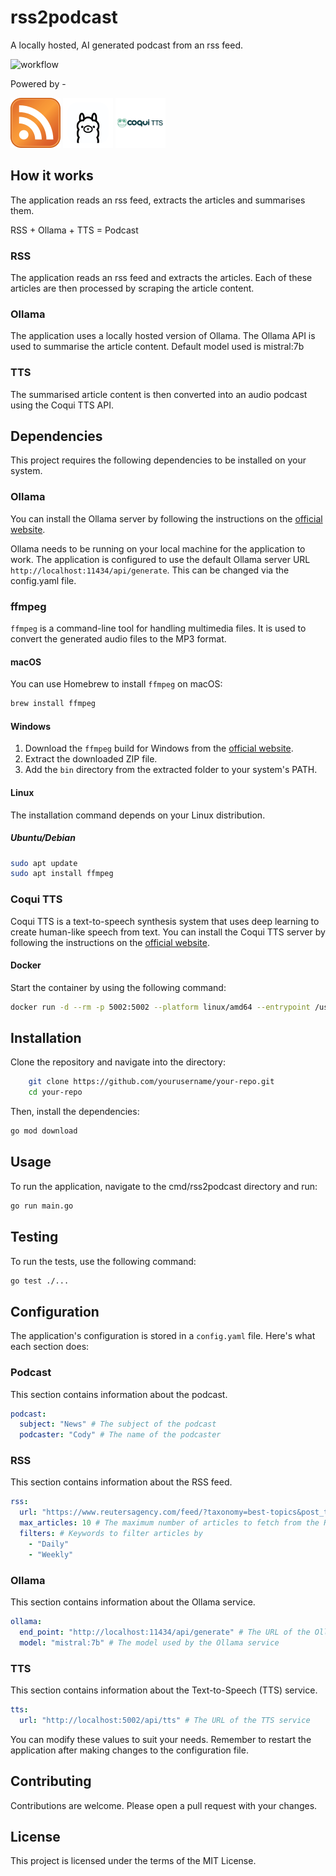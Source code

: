 # rss2podcast
A locally hosted, AI generated podcast from an rss feed. 

![workflow](https://github.com/intothevoid/rss2podcast/actions/workflows/go.yml/badge.svg)

Powered by -

<img src="resources/rss.png" width=80px height=80px></img>
<img src="resources/ollama.png" width=80px height=80px></img>
<img src="resources/coqui.png" width=80px height=80px></img>

## How it works
The application reads an rss feed, extracts the articles and summarises them. 

RSS + Ollama + TTS = Podcast

### RSS
The application reads an rss feed and extracts the articles. Each of these articles are then processed by scraping the article content.

### Ollama
The application uses a locally hosted version of Ollama. The Ollama API is used to summarise the article content. Default model used is mistral:7b

### TTS
The summarised article content is then converted into an audio podcast using the Coqui TTS API.

## Dependencies

This project requires the following dependencies to be installed on your system. 

### Ollama

You can install the Ollama server by following the instructions on the [official website](https://ollama.com).

Ollama needs to be running on your local machine for the application to work. The application is configured to use the default Ollama server URL `http://localhost:11434/api/generate`. This can be changed via the config.yaml file.

### ffmpeg

`ffmpeg` is a command-line tool for handling multimedia files. It is used to convert the generated audio files to the MP3 format.

#### macOS

You can use Homebrew to install `ffmpeg` on macOS:

```bash
brew install ffmpeg
```

#### Windows

1. Download the `ffmpeg` build for Windows from the [official website](https://ffmpeg.org/download.html).
2. Extract the downloaded ZIP file.
3. Add the `bin` directory from the extracted folder to your system's PATH.

#### Linux

The installation command depends on your Linux distribution.

##### Ubuntu/Debian

```bash
sudo apt update
sudo apt install ffmpeg
```

### Coqui TTS

Coqui TTS is a text-to-speech synthesis system that uses deep learning to create human-like speech from text. You can install the Coqui TTS server by following the instructions on the [official website](https://coqui.ai/tts).

#### Docker

Start the container by using the following command:

```bash
docker run -d --rm -p 5002:5002 --platform linux/amd64 --entrypoint /usr/local/bin/tts-server ghcr.io/coqui-ai/tts-cpu
```

## Installation 

Clone the repository and navigate into the directory:

```bash 
    git clone https://github.com/yourusername/your-repo.git
    cd your-repo
```

Then, install the dependencies:
```bash
go mod download
```

## Usage
To run the application, navigate to the cmd/rss2podcast directory and run:
```bash
go run main.go
```

## Testing
To run the tests, use the following command:
```bash
go test ./...
```

## Configuration

The application's configuration is stored in a `config.yaml` file. Here's what each section does:

### Podcast

This section contains information about the podcast.

```yaml
podcast:
  subject: "News" # The subject of the podcast
  podcaster: "Cody" # The name of the podcaster
```

### RSS

This section contains information about the RSS feed.

```yaml
rss:
  url: "https://www.reutersagency.com/feed/?taxonomy=best-topics&post_type=best" # The URL of the RSS feed
  max_articles: 10 # The maximum number of articles to fetch from the RSS feed
  filters: # Keywords to filter articles by
    - "Daily"
    - "Weekly"
```

### Ollama

This section contains information about the Ollama service.

```yaml
ollama:
  end_point: "http://localhost:11434/api/generate" # The URL of the Ollama service
  model: "mistral:7b" # The model used by the Ollama service
```

### TTS

This section contains information about the Text-to-Speech (TTS) service.

```yaml
tts:
  url: "http://localhost:5002/api/tts" # The URL of the TTS service
```

You can modify these values to suit your needs. Remember to restart the application after making changes to the configuration file.

## Contributing
Contributions are welcome. Please open a pull request with your changes.

## License
This project is licensed under the terms of the MIT License.